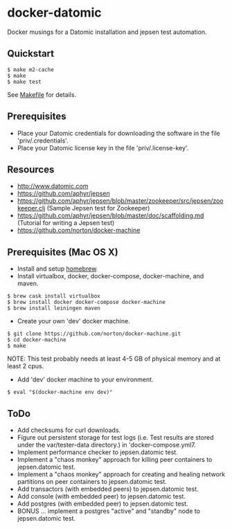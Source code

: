 # docker-datomic
Docker musings for a Datomic installation and jepsen test automation.

## Quickstart

```
$ make m2-cache
$ make
$ make test
```

See [Makefile](./Makefile) for details.

## Prerequisites
- Place your Datomic credentials for downloading the software in the file 'priv/.credentials'.
- Place your Datomic license key in the file 'priv/.license-key'.

## Resources
- http://www.datomic.com
- https://github.com/aphyr/jepsen
- https://github.com/aphyr/jepsen/blob/master/zookeeper/src/jepsen/zookeeper.clj (Sample Jepsen test for Zookeeper)
- https://github.com/aphyr/jepsen/blob/master/doc/scaffolding.md (Tutorial for writing a Jepsen test)
- https://github.com/norton/docker-machine

## Prerequisites (Mac OS X)

- Install and setup [homebrew](http://brew.sh).
- Install virtualbox, docker, docker-compose, docker-machine, and maven.

```
$ brew cask install virtualbox
$ brew install docker docker-compose docker-machine
$ brew install leiningen maven
```

- Create your own 'dev' docker machine.

```
$ git clone https://github.com/norton/docker-machine.git
$ cd docker-machine
$ make
```

NOTE: This test probably needs at least 4-5 GB of physical memory and at least 2 cpus.

- Add 'dev' docker machine to your environment.

```
$ eval "$(docker-machine env dev)"
```

## ToDo
- Add checksums for curl downloads.
- Figure out persistent storage for test logs (i.e. Test results are stored under the var/tester-data directory.) in 'docker-compose.yml7.
- Implement performance checker to jepsen.datomic test.
- Implement a "chaos monkey" approach for killing peer containers to jepsen.datomic test.
- Implement a "chaos monkey" approach for creating and healing network partitions on peer containers to jepsen.datomic test.
- Add transactors (with embedded peers) to jepsen.datomic test.
- Add console (with embedded peer) to jepsen.datomic test.
- Add postgres (with embedded peer) to jepsen.datomic test.
- BONUS ... implement a postgres "active" and "standby" node to jepsen.datomic test.

